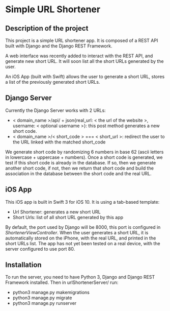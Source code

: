 # Simple URL Shortener

## Description of the project
This project is a simple URL shortener app. It is composed of a REST API built with Django and the Django REST Framework.

A web interface was recently  added to interact with the REST API, and generate new short URL. It will soon list all the short URLs generated by the user.

An iOS App (built with Swift) allows the user to generate a short URL, stores a list of the previously generated short URLs.

## Django Server
Currently the Django Server works with 2 URLs:
- < domain_name >/api/ + json{real_url: < the url of the website >, username: < optional username >}: this post method generates a new short code.
- < domain_name >/< short_code > === < short_url >: redirect the user to the URL linked with the matched short_code

We generate short code by randomizing 6 numbers in base 62 (ascii letters in lowercase + uppercase + numbers). Once a short code is generated, we test if this short code is already in the database. If so, then we generate another short code, if not, then we return that short code and build the association in the database between the short code and the real URL.

## iOS App
This iOS app is built in Swift 3 for iOS 10. 
It is using a tab-based template:
- Url Shortener: generates a new short URL
- Short Urls: list of all short URL generated by this app

By default, the port used by Django will be 8000, this port is configured in *ShortenerViewController*. When the user generates a short URL, it is automatically stored on the iPhone, with the real URL, and printed in the short URLs list.
The app has not yet been tested on a real device, with the server configured to use port 80.

## Installation
To run the server, you need to have Python 3, Django and Django REST Framework installed.
Then in urlShortenerServer/ run:
- python3 manage.py makemigrations
- python3 manage.py migrate
- python3 manage.py runserver


